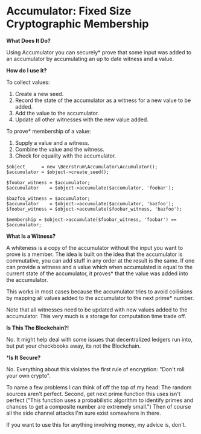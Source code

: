 # Accumulator: Fixed Size Cryptographic Membership

**What Does It Do?**

Using Accumulator you can securely* prove that some input
was added to an accumulator by accumulating an up to date witness 
and a value.

**How do I use it?**

To collect values:

1. Create a new seed.
4. Record the state of the accumulator as a witness for a new value to be added.
5. Add the value to the accumulator.
6. Update all other witnesses with the new value added.

To prove* membership of a value:

1. Supply a value and a witness.
2. Combine the value and the witness.
3. Check for equality with the accumulator. 

```
$object      = new \Beerstrum\Accumulator\Accumulator();
$accumulator = $object->create_seed();

$foobar_witness = $accumulator;
$accumulator    = $object->accumulate($accumulator, 'foobar');

$bazfoo_witness = $accumulator;
$accumulator    = $object->accumulate($accumulator, 'bazfoo');
$foobar_witness = $object->accumulate($foobar_witness, 'bazfoo');

$membership = $object->accumulate($foobar_witness, 'foobar') == $accumulator;
```

**What Is a Witness?**

A whiteness is a copy of the accumulator without the input you want 
to prove is a member.  The idea is built on the idea that the accumulator
is commutative, you can add stuff in any order at the result is the same.
If one can provide a witness and a value which when accumulated is equal to
the current state of the accumulator, it proves* that the value was added into
the accumulator.

This works in most cases because the accumulator tries to avoid collisions by
mapping all values added to the accumulator to the next prime* number.

Note that all witnesses need to be updated with new values added to the accumulator.
This very much is a storage for computation time trade off.

**Is This The Blockchain?!**

No.  It might help deal with some issues that decentralized ledgers run into, but put your
checkbooks away, its not the Blockchain.

***Is It Secure?**

No.  Everything about this violates the first rule of encryption: "Don't roll your own crypto".

To name a few problems I can think of off the top of my head: The random sources aren't perfect.  Second, get next prime function this uses isn't perfect 
("This function uses a probabilistic algorithm to identify primes and chances to get a composite number are extremely small.")
Then of course all the side channel attacks I'm sure exist somewhere in there.

If you want to use this for anything involving money, my advice is, don't. 
